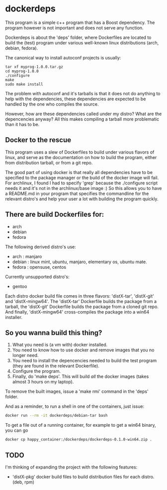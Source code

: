 dockerdeps
==========

This program is a simple c++ program that has a Boost dependency. The program however is not important and does not serve any function.

Dockerdeps is about the 'deps' folder, where Dockerfiles are located to build the (test) program under various well-known linux distributions (arch, debian, fedora).

The canonical way to install autoconf projects is usually:

```
tar xf myprog-1.0.0.tar.gz
cd myprog-1.0.0
./configure
make
sudo make install
```

The problem with autoconf and it's tarballs is that it does not do anything to help with the dependencies, these dependencies are expected to be handled by the one who compiles the source.

However, how are these dependencies called under my distro? What are the depencencies anyway? All this makes compiling a tarball more problematic than it has to be.

Docker to the rescue
--------------------

This program uses a slew of Dockerfiles to build under various flavors of linux, and serve as the documentation on how to build the program, either from distribution tarball, or from a git repo.

The good part of using docker is that really all dependencies have to be specified to the package manager or the build of the docker image will fail. For archlinux, I found I had to specify 'grep' because the ./configure script needs it and it's not in the archlinux/base image :) So this allows you to have a README.md in your program that specifies the commandline for the relevant distro's and help your user a lot with building the program quickly.

There are build Dockerfiles for:
--------------------------------

* arch
* debian
* fedora

The following derived distro's use:
* arch : manjaro
* debian : linux mint, ubuntu, manjaro, elementary os, ubuntu mate.
* fedora : opensuse, centos

Currently unsupported distro's:
* gentoo

Each distro docker build file comes in three flavors: 'distX-tar', 'distX-git' and 'distX-mingw64'. The 'distX-tar' Dockerfile builds the package from a tarball, the 'distX-git' Dockerfile builds the package from a cloned git repo. And finally, 'distX-mingw64' cross-compiles the package into a win64 installer.

So you wanna build this thing?
------------------------------

1) What you need is (a vm with) docker installed.
2) You need to know how to use docker and remove images that you no longer need.
3) You need to install the depencencies needed to build the test program (they are found in the relevant Dockerfile).
4) Configure the program.
5) Finally, do 'make deps'. This will build *all* the docker images (takes almost 3 hours on my laptop).

To remove the built images, issue a 'make rmi' command in the 'deps' folder.

And as a reminder, to run a shell in one of the containers, just issue:
```bash
docker run --rm -it dockerdeps/debian-tar bash
```
To get a file out of a running container, for example to get a win64 binary, you can go
```bash
docker cp happy_container:/dockerdeps/dockerdeps-0.1.0-win64.zip .
```

TODO
----
I'm thinking of expanding the project with the following features:
* 'distX-pkg' docker build files to build distribution files for each distro. (deb, rpm)

